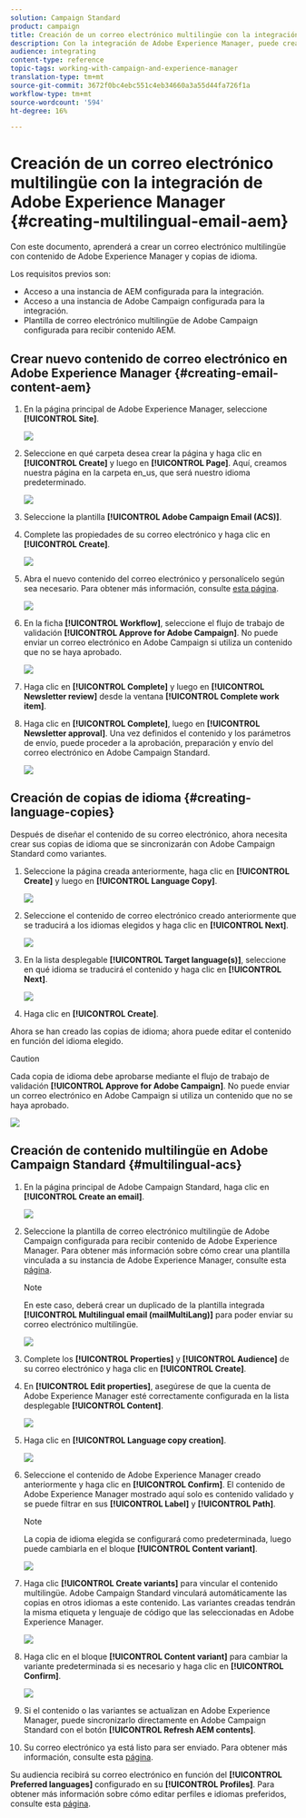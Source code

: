 ```yaml
---
solution: Campaign Standard
product: campaign
title: Creación de un correo electrónico multilingüe con la integración de Adobe Experience Manager.
description: Con la integración de Adobe Experience Manager, puede crear contenido directamente en AEM y utilizarlo posteriormente en Adobe Campaign.
audience: integrating
content-type: reference
topic-tags: working-with-campaign-and-experience-manager
translation-type: tm+mt
source-git-commit: 3672f0bc4ebc551c4eb34660a3a55d44fa726f1a
workflow-type: tm+mt
source-wordcount: '594'
ht-degree: 16%

---
```



# Creación de un correo electrónico multilingüe con la integración de Adobe Experience Manager {#creating-multilingual-email-aem}

Con este documento, aprenderá a crear un correo electrónico multilingüe con contenido de Adobe Experience Manager y copias de idioma.

Los requisitos previos son:

* Acceso a una instancia de AEM configurada para la integración.
* Acceso a una instancia de Adobe Campaign configurada para la integración.
* Plantilla de correo electrónico multilingüe de Adobe Campaign configurada para recibir contenido AEM.

## Crear nuevo contenido de correo electrónico en Adobe Experience Manager {#creating-email-content-aem}

1. En la página principal de Adobe Experience Manager, seleccione **[!UICONTROL Site]**.

   ![](assets/aem_acs_1.png)

1. Seleccione en qué carpeta desea crear la página y haga clic en **[!UICONTROL Create]** y luego en **[!UICONTROL Page]**. Aquí, creamos nuestra página en la carpeta en_us, que será nuestro idioma predeterminado.

   ![](assets/aem_acs_2.png)

1. Seleccione la plantilla **[!UICONTROL Adobe Campaign Email (ACS)]**.

1. Complete las propiedades de su correo electrónico y haga clic en **[!UICONTROL Create]**.

   ![](assets/aem_acs_3.png)

1. Abra el nuevo contenido del correo electrónico y personalícelo según sea necesario. Para obtener más información, consulte [esta página](../../integrating/using/creating-email-experience-manager.md#editing-email-aem).

   ![](assets/aem_acs_4.png)

1. En la ficha **[!UICONTROL Workflow]**, seleccione el flujo de trabajo de validación **[!UICONTROL Approve for Adobe Campaign]**. No puede enviar un correo electrónico en Adobe Campaign si utiliza un contenido que no se haya aprobado.

   ![](assets/aem_acs_7.png)

1. Haga clic en **[!UICONTROL Complete]** y luego en **[!UICONTROL Newsletter review]** desde la ventana **[!UICONTROL Complete work item]**.

1. Haga clic en **[!UICONTROL Complete]**, luego en **[!UICONTROL Newsletter approval]**. Una vez definidos el contenido y los parámetros de envío, puede proceder a la aprobación, preparación y envío del correo electrónico en Adobe Campaign Standard.

   ![](assets/aem_acs_8.png)

## Creación de copias de idioma {#creating-language-copies}

Después de diseñar el contenido de su correo electrónico, ahora necesita crear sus copias de idioma que se sincronizarán con Adobe Campaign Standard como variantes.

1. Seleccione la página creada anteriormente, haga clic en **[!UICONTROL Create]** y luego en **[!UICONTROL Language Copy]**.

   ![](assets/aem_acs_5.png)

1. Seleccione el contenido de correo electrónico creado anteriormente que se traducirá a los idiomas elegidos y haga clic en **[!UICONTROL Next]**.

   ![](assets/aem_acs_6.png)

1. En la lista desplegable **[!UICONTROL Target language(s)]**, seleccione en qué idioma se traducirá el contenido y haga clic en **[!UICONTROL Next]**.

   ![](assets/aem_acs_9.png)

1. Haga clic en **[!UICONTROL Create]**.

Ahora se han creado las copias de idioma; ahora puede editar el contenido en función del idioma elegido.

>[!CAUTION]
>
>Cada copia de idioma debe aprobarse mediante el flujo de trabajo de validación **[!UICONTROL Approve for Adobe Campaign]**. No puede enviar un correo electrónico en Adobe Campaign si utiliza un contenido que no se haya aprobado.

![](assets/aem_acs_11.png)

## Creación de contenido multilingüe en Adobe Campaign Standard {#multilingual-acs}

1. En la página principal de Adobe Campaign Standard, haga clic en **[!UICONTROL Create an email]**.

   ![](assets/aem_acs_12.png)

1. Seleccione la plantilla de correo electrónico multilingüe de Adobe Campaign configurada para recibir contenido de Adobe Experience Manager. Para obtener más información sobre cómo crear una plantilla vinculada a su instancia de Adobe Experience Manager, consulte esta [página](../../integrating/using/configure-experience-manager.md#config-acs).

   >[!NOTE]
   >
   >En este caso, deberá crear un duplicado de la plantilla integrada **[!UICONTROL Multilingual email (mailMultiLang)]** para poder enviar su correo electrónico multilingüe.

   ![](assets/aem_acs_13.png)

1. Complete los **[!UICONTROL Properties]** y **[!UICONTROL Audience]** de su correo electrónico y haga clic en **[!UICONTROL Create]**.

1. En **[!UICONTROL Edit properties]**, asegúrese de que la cuenta de Adobe Experience Manager esté correctamente configurada en la lista desplegable **[!UICONTROL Content]**.

   ![](assets/aem_acs_20.png)

1. Haga clic en **[!UICONTROL Language copy creation]**.

   ![](assets/aem_acs_16.png)

1. Seleccione el contenido de Adobe Experience Manager creado anteriormente y haga clic en **[!UICONTROL Confirm]**. El contenido de Adobe Experience Manager mostrado aquí solo es contenido validado y se puede filtrar en sus **[!UICONTROL Label]** y **[!UICONTROL Path]**.

   >[!NOTE]
   >
   >La copia de idioma elegida se configurará como predeterminada, luego puede cambiarla en el bloque **[!UICONTROL Content variant]**.

   ![](assets/aem_acs_17.png)

1. Haga clic **[!UICONTROL Create variants]** para vincular el contenido multilingüe. Adobe Campaign Standard vinculará automáticamente las copias en otros idiomas a este contenido. Las variantes creadas tendrán la misma etiqueta y lenguaje de código que las seleccionadas en Adobe Experience Manager.

   ![](assets/aem_acs_18.png)

1. Haga clic en el bloque **[!UICONTROL Content variant]** para cambiar la variante predeterminada si es necesario y haga clic en **[!UICONTROL Confirm]**.

   ![](assets/aem_acs_19.png)

1. Si el contenido o las variantes se actualizan en Adobe Experience Manager, puede sincronizarlo directamente en Adobe Campaign Standard con el botón **[!UICONTROL Refresh AEM contents]**.

1. Su correo electrónico ya está listo para ser enviado. Para obtener más información, consulte esta [página](../../sending/using/get-started-sending-messages.md).

Su audiencia recibirá su correo electrónico en función del **[!UICONTROL Preferred languages]** configurado en su **[!UICONTROL Profiles]**. Para obtener más información sobre cómo editar perfiles e idiomas preferidos, consulte esta [página](../../audiences/using/editing-profiles.md).
